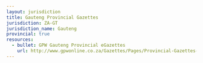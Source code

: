 ```yaml
---
layout: jurisdiction
title: Gauteng Provincial Gazettes
jurisdiction: ZA-GT
jurisdiction_name: Gauteng
provincial: true
resources:
  - bullet: GPW Gauteng Provincial eGazettes
    url: http://www.gpwonline.co.za/Gazettes/Pages/Provincial-Gazettes-Gauteng.aspx
---
```

